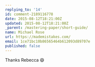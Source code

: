 ```yaml
---
replying_to: '14'
id: comment-2189116778
date: 2015-08-12T18:21:00Z
updated: 2015-08-12T18:21:00Z
_parent: /mastering-paper/short-guide/
name: Michael Rose
url: https://mademistakes.com/
email: 1ce71bc10b86565464b612093d89707e
published: false
---
```


Thanks Rebecca :smile:

